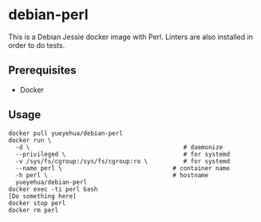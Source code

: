 debian-perl
===========

This is a Debian Jessie docker image with Perl.
Linters are also installed in order to do tests.

Prerequisites
-------------

- Docker

Usage
-----

```text
docker pull yueyehua/debian-perl
docker run \
  -d \                                           # daemonize
  --privileged \                                 # for systemd
  -v /sys/fs/cgroup:/sys/fs/cgroup:ro \          # for systemd
  --name perl \                               # container name
  -h perl \                                   # hostname
  yueyehua/debian-perl
docker exec -ti perl bash
[Do something here]
docker stop perl
docker rm perl
```
